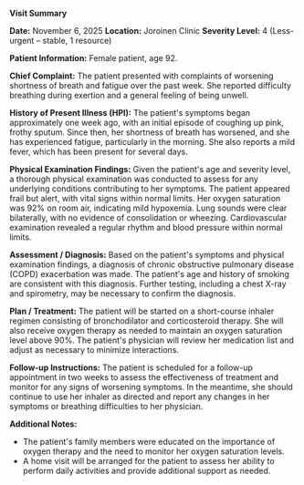 **Visit Summary**

**Date:** November 6, 2025
**Location:** Joroinen Clinic
**Severity Level:** 4 (Less-urgent – stable, 1 resource)

**Patient Information:**
Female patient, age 92.

**Chief Complaint:**
The patient presented with complaints of worsening shortness of breath and fatigue over the past week. She reported difficulty breathing during exertion and a general feeling of being unwell.

**History of Present Illness (HPI):**
The patient's symptoms began approximately one week ago, with an initial episode of coughing up pink, frothy sputum. Since then, her shortness of breath has worsened, and she has experienced fatigue, particularly in the morning. She also reports a mild fever, which has been present for several days.

**Physical Examination Findings:**
Given the patient's age and severity level, a thorough physical examination was conducted to assess for any underlying conditions contributing to her symptoms. The patient appeared frail but alert, with vital signs within normal limits. Her oxygen saturation was 92% on room air, indicating mild hypoxemia. Lung sounds were clear bilaterally, with no evidence of consolidation or wheezing. Cardiovascular examination revealed a regular rhythm and blood pressure within normal limits.

**Assessment / Diagnosis:**
Based on the patient's symptoms and physical examination findings, a diagnosis of chronic obstructive pulmonary disease (COPD) exacerbation was made. The patient's age and history of smoking are consistent with this diagnosis. Further testing, including a chest X-ray and spirometry, may be necessary to confirm the diagnosis.

**Plan / Treatment:**
The patient will be started on a short-course inhaler regimen consisting of bronchodilator and corticosteroid therapy. She will also receive oxygen therapy as needed to maintain an oxygen saturation level above 90%. The patient's physician will review her medication list and adjust as necessary to minimize interactions.

**Follow-up Instructions:**
The patient is scheduled for a follow-up appointment in two weeks to assess the effectiveness of treatment and monitor for any signs of worsening symptoms. In the meantime, she should continue to use her inhaler as directed and report any changes in her symptoms or breathing difficulties to her physician.

**Additional Notes:**

* The patient's family members were educated on the importance of oxygen therapy and the need to monitor her oxygen saturation levels.
* A home visit will be arranged for the patient to assess her ability to perform daily activities and provide additional support as needed.